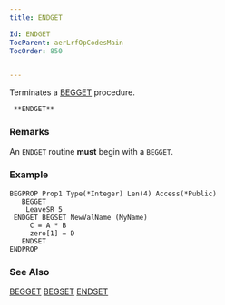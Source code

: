 ```yaml
---
title: ENDGET

Id: ENDGET
TocParent: aerLrfOpCodesMain
TocOrder: 850


---
```


Terminates a [BEGGET](BEGGET.html) procedure.

```
 **ENDGET**       
```

### Remarks
An ```ENDGET``` routine **must** begin with a ```BEGGET```. 

### Example

```
BEGPROP Prop1 Type(*Integer) Len(4) Access(*Public)
   BEGGET
    LeaveSR 5
 ENDGET BEGSET NewValName (MyName)
     C = A * B
     zero[1] = D
   ENDSET
ENDPROP
```

### See Also
[BEGGET](BEGGET.html)
[BEGSET](BEGSET.html)
[ENDSET](ENDSET.html) 
